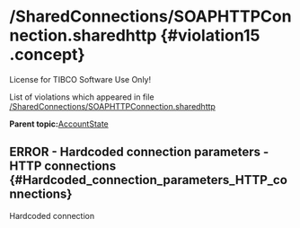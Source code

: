 # /SharedConnections/SOAPHTTPConnection.sharedhttp {#violation15 .concept}

License for TIBCO Software Use Only!

List of violations which appeared in file [/SharedConnections/SOAPHTTPConnection.sharedhttp](../../../projects/AccountState/SharedConnections/SOAPHTTPConnection.sharedhttp.md)

**Parent topic:**[AccountState](../../../qa/projects/AccountState.md)

## ERROR - Hardcoded connection parameters - HTTP connections {#Hardcoded_connection_parameters_HTTP_connections}

Hardcoded connection

